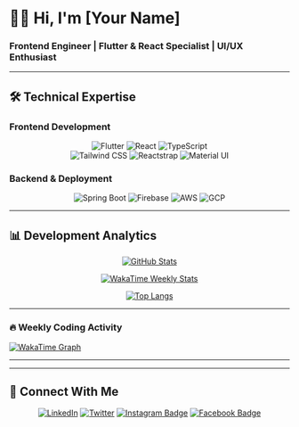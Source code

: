 # 👨‍💻 Hi, I'm [Your Name]  
### **Frontend Engineer | Flutter & React Specialist | UI/UX Enthusiast**  

---

## 🛠 **Technical Expertise**  

### **Frontend Development**  
<div align="center">
  
![Flutter](https://img.shields.io/badge/-Flutter-02569B?style=for-the-badge&logo=flutter&logoColor=white)
![React](https://img.shields.io/badge/-React-61DAFB?style=for-the-badge&logo=react&logoColor=black)
![TypeScript](https://img.shields.io/badge/-TypeScript-3178C6?style=for-the-badge&logo=typescript&logoColor=white)  
![Tailwind CSS](https://img.shields.io/badge/-Tailwind_CSS-06B6D4?style=for-the-badge&logo=tailwind-css&logoColor=white)
![Reactstrap](https://img.shields.io/badge/-Reactstrap-61DAFB?style=for-the-badge&logo=react&logoColor=black)
![Material UI](https://img.shields.io/badge/-MUI-007FFF?style=for-the-badge&logo=mui&logoColor=white)

</div>

### **Backend & Deployment**  
<div align="center">

![Spring Boot](https://img.shields.io/badge/-Spring_Boot-6DB33F?style=for-the-badge&logo=spring-boot&logoColor=white)
![Firebase](https://img.shields.io/badge/-Firebase-FFCA28?style=for-the-badge&logo=firebase&logoColor=black)
![AWS](https://img.shields.io/badge/-AWS-232F3E?style=for-the-badge&logo=amazon-aws&logoColor=white)
![GCP](https://img.shields.io/badge/-Google_Cloud-4285F4?style=for-the-badge&logo=google-cloud&logoColor=white)

</div>

---

## 📊 **Development Analytics**  

<div align="center">

<!-- GitHub Stats -->
[![GitHub Stats](https://github-readme-stats.vercel.app/api?username=Paradox2405&show_icons=true&theme=algolia&hide_title=true)](https://github.com/Paradox2405)

<!-- WakaTime Weekly Stats -->
[![WakaTime Weekly Stats](https://github-readme-stats.vercel.app/api/wakatime?username=@Paradox2405&layout=compact&theme=algolia&custom_title=Weekly%20Development%20Breakdown&v=2)](https://wakatime.com/@Paradox2405)

<!-- Top Languages -->
[![Top Langs](https://github-readme-stats.vercel.app/api/top-langs/?username=Paradox2405&layout=compact&theme=algolia&exclude_repo=github-readme-stats&langs_count=6)](https://github.com/Paradox2405)

</div>

---

### 🔥 **Weekly Coding Activity**  
<!-- WakaTime Graph - Light Theme -->
[![WakaTime Graph](https://wakatime.com/share/Paradox2405/7f8a1f2d-3f3e-4b5f-9c1d-8e5b3f2a1c1c.svg)](https://wakatime.com/@Paradox2405)

---
---


## 🔗 **Connect With Me**  

<div align="center">

[![LinkedIn](https://img.shields.io/badge/-LinkedIn-0A66C2?style=for-the-badge&logo=linkedin&logoColor=white)](https://linkedin.com/in/denver-shenal)
[![Twitter](https://img.shields.io/badge/-Twitter-1DA1F2?style=for-the-badge&logo=twitter&logoColor=white)](https://twitter.com/Paradox2405)
[![Instagram Badge](https://img.shields.io/badge/-Instagram-e4405f?style=for-the-badge&logo=Instagram&logoColor=white)](https://instagram.com/_therover_/)
[![Facebook Badge](https://img.shields.io/badge/-Facebook-0088cc?style=for-the-badge&logo=Facebook&logoColor=white)](https://facebook.com/denvershenal/)

</div>
